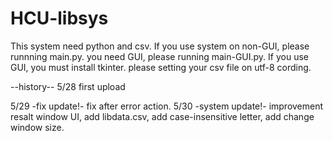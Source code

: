 # HCU-libsys

This system need python and csv.
If you use system on non-GUI, please runnning main.py.
you need GUI, please running main-GUI.py.
If you use GUI, you must install tkinter.
please setting your csv file on utf-8 cording.

--history--
5/28 first upload

5/29 -fix update!-
fix after error action.
5/30 -system update!-
improvement resalt window UI, add libdata.csv, add case-insensitive letter, add change window size.
